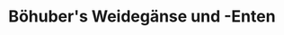 ---
title: "Böhuber's Weidegänse und -Enten"
url: /aurach-am-hongar/boehubers-weidegaense-und-enten/
shop: Warenhaus
---